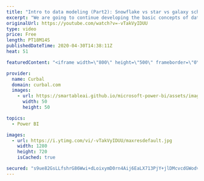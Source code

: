 ```yaml
---
title: "Intro to data modeling (Part2): Snowflake vs star vs galaxy schemes in Power BI"
excerpt: "We are going to continue developing the basic concepts of data modeling in Power BI, this time talking about different data models: snowflake vs star vs galaxy.  Part 1 of data modeling you will find it here: https://www.youtube.com/watch?v=V2mA40Z-R30  Here you can download all the pbix files: https://curbal.com/donwload-center"
originalUrl: https://youtube.com/watch?v=-vTakVyIDUU
type: video
price: Free
length: PT18M14S
publishedDateTime: 2020-04-30T14:38:11Z
heat: 51

featuredContent: "<iframe width=\"800\" height=\"500\" frameborder=\"0\" src=\"https://www.youtube.com/embed/-vTakVyIDUU\" allow=\"accelerometer; autoplay; encrypted-media; gyroscope; picture-in-picture\" allowfullscreen></iframe>"

provider:
  name: Curbal
  domain: curbal.com
  images:
    - url: https://smartableai.github.io/microsoft-power-bi/assets/images/organizations/curbal.com-50x50.jpg
      width: 50
      height: 50

topics:
  - Power BI

images:
  - url: https://i.ytimg.com/vi/-vTakVyIDUU/maxresdefault.jpg
    width: 1280
    height: 720
    isCached: true

secured: "s9ue82GsLLfshrG86Wwi+dLoixymD0rn4Aij6EaLX713PjY+jlDMcvcdGWodvGXK3aqgnNfqVwaOohM4Mepmt3qQeTNe1rejKB3+HmZ2vFT8FKXO/63RNFbOgMoU54DnmNlv3cMwWj+98YBteDtwNe6sXpKg1U0uiXS2KCgBwHQv/ocxLdK+NK5L+GPzMsGHhNNclO9hTrMmxipIW+xIMiqWNlUD/AaImViHWxAPIefvF2TdDMzv+0WhoB9Dx995V+FBJ1XrxOn23EhLOscajtj2T9EjpcGz7LQQw1XqNZGNWYSM2NYvrRDRqJkhRyKcllsgHsNt58JPGqjhnFUM14+LoSgk788GUM2j5rFxZw8vV9C88iPif4CPK3ATACAsaIoI+uIgjbbnbOv2LDwtlhxh/yP30+g2/w5eXmVVqO0=;FDcSVTQQgibfZvFezB6LfA=="
---
```


